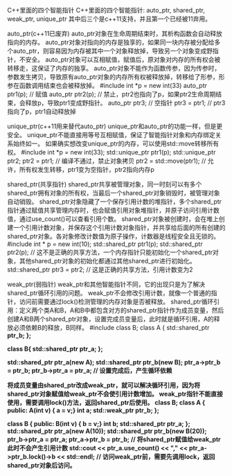 C++里面的四个智能指针
C++里面的四个智能指针: auto_ptr, shared_ptr, weak_ptr, unique_ptr 其中后三个是c++11支持，并且第一个已经被11弃用。

auto_ptr(c++11已废弃)
auto_ptr对象在生命周期结束时，其析构函数会自动释放指向的内存。
auto_ptr对象对指向的内存是独享的，如果同一块内存被分配给多个auto_ptr，则容易因为内存被其中一个对象释放掉，导致另一个对象变成野指针，不安全。
auto_ptr对象可以互相赋值，赋值后，原对象对内存的所有权会被转移走，这保证了内存的独享。
auto_ptr对象不能作为函数传参，因为传参时，参数发生拷贝，导致原有auto_ptr对象的内存所有权被释放掉，转移给了形参，形参在函数调用结束也会被释放掉。
#include <memory>
int *p = new int(33)
auto_ptr<int> ptr1(p); // 赋值
auto_ptr<int> ptr2(p); // 禁止，ptr2也指向了p，如果ptr2生命周期结束，会释放p，导致ptr1变成野指针。
auto_ptr<int> ptr3;   // 空指针
ptr3 = ptr1;          // ptr3指向了p，ptr1自动释放掉


unique_ptr(c++11用来替代auto_ptr)
unique_ptr和auto_ptr的功能一样，但是更安全。
unique_ptr不能直接用等号互相赋值，保证了智能指针对象和内存绑定关系始终如一。
如果确实想改变unique_ptr的内存，可以使用std::move转移所有权。
#include <memory>
int *p = new int(33);
std::unique_ptr<int> ptr1(p);
std::unique_ptr<int> ptr2;
ptr2 = ptr1;  // 编译不通过，禁止对象拷贝
ptr2 = std::move(ptr1); // 允许，所有权发生转移，ptr1变为空指针，ptr2指向内存p


shared_ptr(共享指针)
shared_ptr共享被管理对象，同一时刻可以有多个shared_ptr拥有对象的所有权，当最后一个shared_ptr对象销毁时，被管理对象自动销毁。
shared_ptr对象隐藏了一个保存引用计数的堆指针，多个shared_ptr指针通过赋值共享管理内存时，也会赋值引用对象堆指针，并原子访问引用计数值，通过use_count()可以查看引用个数。
shared_ptr对象被创建时，会在堆上创建一个引用计数对象，并保存这个引用计数对象指针，并共享给后面的所有创建的shared_ptr对象。各对象修改计数值为原子操作，计数器是线程安全且无锁的。
#include <memory>
int * p = new int(10);
std::shared_ptr<int> ptr1(p);
std::shared_ptr<int> ptr2(p);  // 这不是正确的共享方法，一个内存指针只能初始化一个shared_ptr对象，其他shared_ptr对象的初始化都通过其他shared_ptr进行初始化。
std::shared_ptr<int> ptr3 = ptr2; // 这是正确的共享方法，引用计数变为2



weak_ptr(弱指针)
weak_ptr和其他智能指针不同，它的出现只是为了解决shared_ptr循环引用的问题。
weak_ptr不会修改引用计数，就像一个普通的指针，访问前需要通过lock()检测管理的内存对象是否被释放。
shared_ptr循环引用：定义两个类A和B，A和B中都包含对方的shared_ptr指针作为成员变量，然后创建A和B两个shared_ptr对象，设置完成员变量后，此时就是循环引用，A的释放必须依赖B的释放，B同样。
#include <memory>
class B;
class A {
    std::shared_ptr<B> ptr_b;
};

class B{
    std::shared_ptr<A> ptr_a;
};

std::shared_ptr<A> ptr_a(new A);
std::shared_ptr<B> ptr_b(new B);
ptr_a->ptr_b = ptr_b;
ptr_b->ptr_a = ptr_a; // 设置完成后，产生循环依赖

将成员变量由shared_ptr改成weak_ptr，就可以解决循环引用，因为将shared_ptr对象赋值给weak_ptr不会使引用计数增加。
weak_ptr指针不能直接使用，需要调用lock()方法，返回shared_ptr后使用。
class B;
class A {
public:
        A(int v) { a = v;}
        int a;
        std::weak_ptr<B> ptr_b;
};

class B {
public:
        B(int v) { b = v;}
        int b;
        std::shared_ptr<A> ptr_a;
};
std::shared_ptr<A> ptr_a(new A(10));
std::shared_ptr<B> ptr_b(new B(20));
ptr_b->ptr_a = ptr_a;
ptr_a->ptr_b = ptr_b; // 将shared_ptr赋值给weak_ptr此时不会产生引用计数
std::cout << ptr_a.use_count() << "," << ptr_a->ptr_b.lock()->b << std::endl; // 访问weak_ptr前，需要先调用lock，返回shared_ptr对象后访问。

